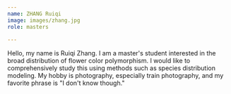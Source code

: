 ```yaml
---
name: ZHANG Ruiqi
image: images/zhang.jpg
role: masters
  
---
```


Hello, my name is Ruiqi Zhang. I am a master's student interested in the broad distribution of flower color polymorphism. I would like to comprehensively study this using methods such as species distribution modeling. My hobby is photography, especially train photography, and my favorite phrase is "I don't know though."